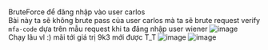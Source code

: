 <br> BruteForce để đăng nhập vào user carlos
<br> Bài này ta sẽ không brute pass của user carlos mà ta sẽ brute request verify ```mfa-code``` dựa trên mẫu request khi ta đăng nhập user wiener 
![image](https://user-images.githubusercontent.com/62832067/156865253-6668b0cb-f1ff-4e0a-b899-c7d970c2e08d.png)
<br> Chạy lâu vl :) mãi tới giá trị 9k3 mới được T_T
![image](https://user-images.githubusercontent.com/62832067/156865783-00eb3ed7-1108-4f2e-a7d6-0f713c877d9c.png)
![image](https://user-images.githubusercontent.com/62832067/156865784-148c312c-6f12-4ff2-82f3-ccb25c8edc07.png)

